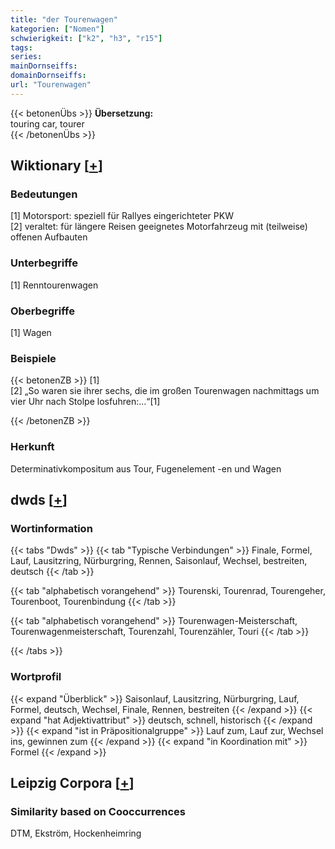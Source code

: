 ```yaml
---
title: "der Tourenwagen"
kategorien: ["Nomen"]
schwierigkeit: ["k2", "h3", "r15"]
tags:
series:
mainDornseiffs:
domainDornseiffs:
url: "Tourenwagen"
---
```


{{< betonenÜbs >}}
**Übersetzung:**  
touring car, tourer  
{{< /betonenÜbs >}}

## Wiktionary [[+](https://de.wiktionary.org/wiki/Tourenwagen)]

### Bedeutungen
[1] Motorsport: speziell für Rallyes eingerichteter PKW  
[2] veraltet: für längere Reisen geeignetes Motorfahrzeug mit (teilweise) offenen Aufbauten  

### Unterbegriffe
[1] Renntourenwagen  

### Oberbegriffe
[1] Wagen  

### Beispiele
{{< betonenZB >}}
[1]  
[2] „So waren sie ihrer sechs, die im großen Tourenwagen nachmittags um vier Uhr nach Stolpe losfuhren:…“[1]  

{{< /betonenZB >}}
### Herkunft
Determinativkompositum aus Tour, Fugenelement -en und Wagen  



## dwds [[+](https://www.dwds.de/wb/Tourenwagen)]

### Wortinformation
{{< tabs "Dwds" >}}
{{< tab "Typische Verbindungen" >}}
Finale, Formel, Lauf, Lausitzring, Nürburgring, Rennen, Saisonlauf, Wechsel, bestreiten, deutsch
{{< /tab >}}

{{< tab "alphabetisch vorangehend" >}}
Tourenski, Tourenrad, Tourengeher, Tourenboot, Tourenbindung
{{< /tab >}}

{{< tab "alphabetisch vorangehend" >}}
Tourenwagen-Meisterschaft, Tourenwagenmeisterschaft, Tourenzahl, Tourenzähler, Touri
{{< /tab >}}

{{< /tabs >}}

### Wortprofil
{{< expand "Überblick" >}} Saisonlauf, Lausitzring, Nürburgring, Lauf, Formel, deutsch, Wechsel, Finale, Rennen, bestreiten {{< /expand >}}
{{< expand "hat Adjektivattribut" >}} deutsch, schnell, historisch {{< /expand >}}
{{< expand "ist in Präpositionalgruppe" >}} Lauf zum, Lauf zur, Wechsel ins, gewinnen zum {{< /expand >}}
{{< expand "in Koordination mit" >}} Formel {{< /expand >}}

## Leipzig Corpora [[+](https://corpora.uni-leipzig.de/en/res?word=Tourenwagen&corpusId=deu_newscrawl-public_2018)]


### Similarity based on Cooccurrences
DTM, Ekström, Hockenheimring

